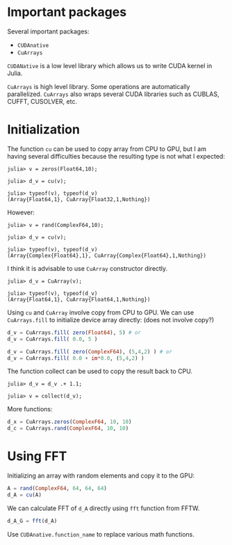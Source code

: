 # Important packages

Several important packages:
- `CUDAnative`
- `CuArrays`

`CUDANative` is a low level library which allows us to write CUDA kernel in Julia.

`CuArrays` is high level library. Some operations are automatically
parallelized. `CuArrays` also wraps several CUDA libraries such as
CUBLAS, CUFFT, CUSOLVER, etc.

# Initialization

The function `cu` can be used to copy array from CPU to GPU, but I am having
several difficulties because the resulting type is not what I expected:
```
julia> v = zeros(Float64,10);

julia> d_v = cu(v);

julia> typeof(v), typeof(d_v)
(Array{Float64,1}, CuArray{Float32,1,Nothing})
```

However:
```
julia> v = rand(ComplexF64,10);

julia> d_v = cu(v);

julia> typeof(v), typeof(d_v)
(Array{Complex{Float64},1}, CuArray{Complex{Float64},1,Nothing})
```


I think it is advisable to use `CuArray` constructor directly.
```
julia> d_v = CuArray(v);

julia> typeof(v), typeof(d_v)
(Array{Float64,1}, CuArray{Float64,1,Nothing})
```

Using `cu` and `CuArray` involve copy from CPU to GPU. We can use
`CuArrays.fill` to initialize device array directly: (does not involve copy?)
```julia
d_v = CuArrays.fill( zero(Float64), 5) # or
d_v = CuArrays.fill( 0.0, 5 )

d_v = CuArrays.fill( zero(ComplexF64), (5,4,2) ) # or
d_v = CuArrays.fill( 0.0 + im*0.0, (5,4,2) )
```

The function collect can be used to copy the result back to CPU.
```
julia> d_v = d_v .+ 1.1;

julia> v = collect(d_v);
```


More functions:
```julia
d_x = CuArrays.zeros(ComplexF64, 10, 10)
d_c = CuArrays.rand(ComplexF64, 10, 10)
```


# Using FFT

Initializing an array with random elements and copy it to the GPU:
```julia
A = rand(ComplexF64, 64, 64, 64)
d_A = cu(A)
```

We can calculate FFT of `d_A` directly using `fft` function from FFTW.
```julia
d_A_G = fft(d_A)
```


Use `CUDAnative.function_name` to replace various math functions.